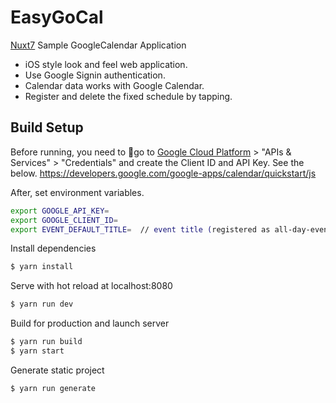# EasyGoCal

[Nuxt7](https://github.com/nuxt-community/nuxt7) Sample GoogleCalendar Application

- iOS style look and feel web application.
- Use Google Signin authentication.
- Calendar data works with Google Calendar.
- Register and delete the fixed schedule by tapping.

## Build Setup

Before running, you need to go to [Google Cloud Platform](https://console.cloud.google.com/) >
"APIs & Services" > "Credentials" and create the Client ID and API Key. See the below.
https://developers.google.com/google-apps/calendar/quickstart/js

After, set environment variables.

```bash
export GOOGLE_API_KEY=
export GOOGLE_CLIENT_ID=
export EVENT_DEFAULT_TITLE=  // event title (registered as all-day-event).
```

Install dependencies
``` bash
$ yarn install
```

Serve with hot reload at localhost:8080
``` bash
$ yarn run dev
```

Build for production and launch server
``` bash
$ yarn run build
$ yarn start
```

Generate static project
``` bash
$ yarn run generate
```
